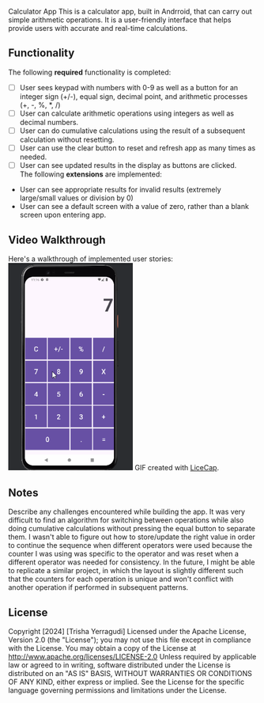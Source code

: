 Calculator App
This is a calculator app, built in Andrroid, that can carry out simple arithmetic operations. It is a user-friendly interface that helps provide users with accurate and real-time calculations. 
## Functionality
The following **required** functionality is completed:
* [ ] User sees keypad with numbers with 0-9 as well as a button for an integer sign (+/-), equal sign, decimal point, and arithmetic processes (+, -, %, *, /)
* [ ] User can calculate arithmetic operations using integers as well as decimal numbers. 
* [ ] User can do cumulative calculations using the result of a subsequent calculation without resetting.
* [ ] User can use the clear button to reset and refresh app as many times as needed.
* [ ] User can see updated results in the display as buttons are clicked.  
The following **extensions** are implemented:
* User can see appropriate results for invalid results (extremely large/small values or division by 0)
* User can see a default screen with a value of zero, rather than a blank screen upon entering app. 
## Video Walkthrough
Here's a walkthrough of implemented user stories:
<img src='walkthrough.gif' title='Video Walkthrough' width='50%' alt='Video
Walkthrough' />
GIF created with [LiceCap](http://www.cockos.com/licecap/).
## Notes
Describe any challenges encountered while building the app.
  It was very difficult to find an algorithm for switching between operations while also doing cumulative calculations without pressing the equal button to separate them. 
  I wasn't able to figure out how to store/update the right value in order to continue the sequence when different operators were used because the counter I was using was specific to the operator and was reset when a different operator was needed for consistency.
  In the future, I might be able to replicate a similar project, in which the layout is slightly different such that the counters for each operation is unique and won't conflict with another operation if performed in subsequent patterns.
## License
Copyright [2024] [Trisha Yerragudi]
Licensed under the Apache License, Version 2.0 (the "License");
you may not use this file except in compliance with the License.
You may obtain a copy of the License at
http://www.apache.org/licenses/LICENSE-2.0
Unless required by applicable law or agreed to in writing, software
distributed under the License is distributed on an "AS IS" BASIS,
WITHOUT WARRANTIES OR CONDITIONS OF ANY KIND, either express or implied.
See the License for the specific language governing permissions and
limitations under the License.
